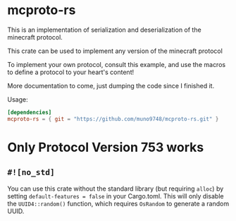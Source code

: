 # mcproto-rs

This is an implementation of serialization and deserialization of the minecraft protocol.

This crate can be used to implement any version of the minecraft protocol

To implement your own protocol, consult this example, and use the macros to define a protocol to your heart's content!

More documentation to come, just dumping the code since I finished it.

Usage:
```toml
[dependencies]
mcproto-rs = { git = "https://github.com/muno9748/mcproto-rs.git" }
```

# Only Protocol Version 753 works

## `#![no_std]`

You can use this crate without the standard library (but requiring `alloc`) by setting `default-features = false` in 
your Cargo.toml. This will only disable the `UUID4::random()` function, which requires `OsRandom` to generate a random UUID.
